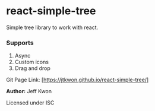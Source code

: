 # react-simple-tree

Simple tree library to work with react.

### Supports

1. Async
2. Custom icons
3. Drag and drop
  
Git Page Link: [https://jtkwon.github.io/react-simple-tree/]  

**Author:** Jeff Kwon

Licensed under ISC
